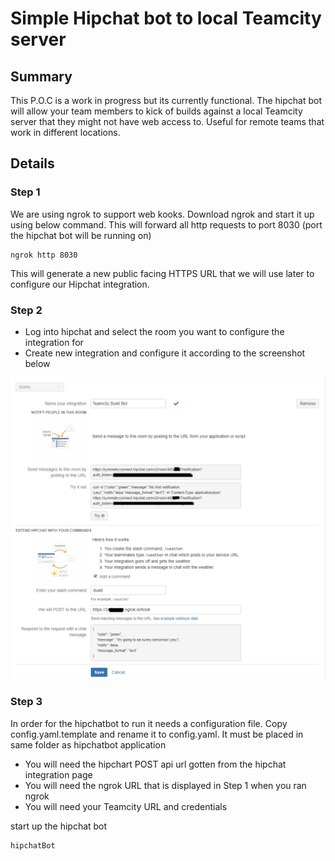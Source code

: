 # Simple Hipchat bot to local Teamcity server

## Summary
This P.O.C is a work in progress but its currently functional. The hipchat bot will allow your team members to kick of builds against a local Teamcity server that they might not have web access to. Useful for remote teams that work in different locations.

## Details

### Step 1

We are using ngrok to support web kooks. Download ngrok and start it up using below command. This will forward all http requests to port 8030 (port the hipchat bot will be running on)

    ngrok http 8030

This will generate a new public facing HTTPS URL that we will use later to configure our Hipchat integration.

### Step 2

- Log into hipchat and select the room you want to configure the integration for
- Create new integration and configure it according to the screenshot below

![](hipchatIntegration.png)

### Step 3

In order for the hipchatbot to run it needs a configuration file. Copy config.yaml.template and rename it to config.yaml. It must be placed in same folder as hipchatbot application

- You will need the hipchart POST api url gotten from the hipchat integration page
- You will need the ngrok URL that is displayed in Step 1 when you ran ngrok
- You will need your Teamcity URL and credentials

start up the hipchat bot


    hipchatBot




